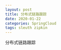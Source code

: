 ```yaml
---
layout: post
title: 分布式链路跟踪
date: 2020-01-22
categories: SpringCloud
tags: sleuth zipkin
---
```

分布式链路跟踪
